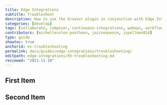 ```yaml
---
title: Edge Integrations
subtitle: Troubleshoot
description: How to use the browser plugin in conjunction with Edge Integrations.
categories: [develop]
tags: [collaborate, composer, continuous-integrations, webops, workflow]
contributors: [michellecolon-pantheon, jazzsequence, jspellman814]
type: guide
showtoc: true
anchorid: ei-troubleshooting
permalink: docs/guides/edge-integrations/troubleshooting/
editpath: edge-integrations/05-troubleshooting.md
reviewed: "2021-11-10"
---
```



## First Item



## Second Item
